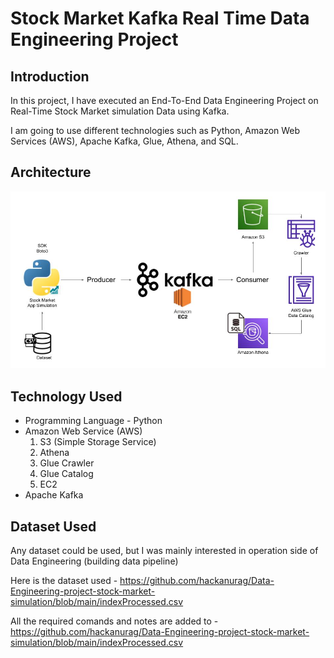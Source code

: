 # Stock Market Kafka Real Time Data Engineering Project

## Introduction 
In this project, I have executed an End-To-End Data Engineering Project on Real-Time Stock Market simulation Data using Kafka.

I am going to use different technologies such as Python, Amazon Web Services (AWS), Apache Kafka, Glue, Athena, and SQL.

## Architecture 
<img src="Architecture.jpg">

## Technology Used
- Programming Language - Python
- Amazon Web Service (AWS)
    1. S3 (Simple Storage Service)
    2. Athena
    3. Glue Crawler
    4. Glue Catalog
    5. EC2
- Apache Kafka


## Dataset Used
Any dataset could be used, but I was mainly interested in operation side of Data Engineering (building data pipeline) 

Here is the dataset used - https://github.com/hackanurag/Data-Engineering-project-stock-market-simulation/blob/main/indexProcessed.csv

All the required comands and notes are added to - https://github.com/hackanurag/Data-Engineering-project-stock-market-simulation/blob/main/indexProcessed.csv